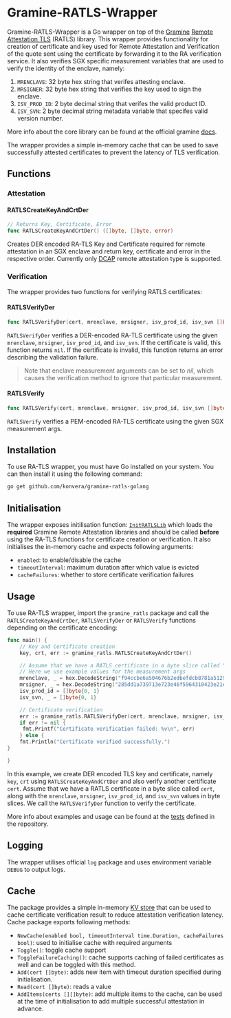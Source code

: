 # Gramine-RATLS-Wrapper

Gramine-RATLS-Wrapper is a Go wrapper on top of the [Gramine](https://github.com/gramineproject/gramine) [Remote Attestation TLS](https://github.com/gramineproject/gramine/tree/master/tools/sgx/ra-tls) (RATLS) library. This wrapper provides functionality for creation of certificate and key used for Remote Attestation and Verification of the quote sent using the certificate by forwarding it to the RA verification service. It also verifies SGX specific measurement variables that are used to verify the identity of the enclave, namely:

1. `MRENCLAVE`: 32 byte hex string that verifes attesting enclave.
2. `MRSIGNER`: 32 byte hex string that verifies the key used to sign the enclave.
3. `ISV_PROD_ID`: 2 byte decimal string that verifes the valid product ID.
4. `ISV_SVN`: 2 byte decimal string metadata variable that specifes valid version number.

More info about the core library can be found at the official gramine [docs](https://gramine.readthedocs.io/en/stable/attestation.html#mid-level-ra-tls-interface).

The wrapper provides a simple in-memory cache that can be used to save successfully attested certificates to prevent the latency of TLS verification.

## Functions

### Attestation

#### RATLSCreateKeyAndCrtDer

```go
// Returns Key, Certificate, Error
func RATLSCreateKeyAndCrtDer() ([]byte, []byte, error)
```

Creates DER encoded RA-TLS Key and Certificate required for remote attestation in an SGX enclave and return key, certificate and error in the respective order. Currently only [DCAP](https://github.com/intel/SGXDataCenterAttestationPrimitives) remote attestation type is supported.

### Verification

The wrapper provides two functions for verifying RATLS certificates:

#### RATLSVerifyDer

```go
func RATLSVerifyDer(cert, mrenclave, mrsigner, isv_prod_id, isv_svn []byte) error
```

`RATLSVerifyDer` verifies a DER-encoded RA-TLS certificate using the given `mrenclave`, `mrsigner`, `isv_prod_id`, and `isv_svn`. If the certificate is valid, this function returns `nil`. If the certificate is invalid, this function returns an error describing the validation failure.

> Note that enclave measurement arguments can be set to *nil*, which causes the verification method to ignore that particular measurement.

#### RATLSVerify

```go
func RATLSVerify(cert, mrenclave, mrsigner, isv_prod_id, isv_svn []byte) error
```

`RATLSVerify` verifies a PEM-encoded RA-TLS certificate using the given SGX measurement args.

## Installation

To use RA-TLS wrapper, you must have Go installed on your system. You can then install it using the following command:

```bash
go get github.com/konvera/gramine-ratls-golang
```

## Initialisation

The wrapper exposes initilisation function: [`InitRATLSLib`](./gramine_ratls_verify.go#L123) which loads the **required** Gramine Remote Attestation libraries and should be called **before** using the RA-TLS functions for certificate creation or verification. It also initialises the in-memory cache and expects following arguments:

- `enabled`: to enable/disable the cache
- `timeoutInterval`: maximum duration after which value is evicted
- `cacheFailures`: whether to store certificate verification failures

## Usage

To use RA-TLS wrapper, import the `gramine_ratls` package and call the `RATLSCreateKeyAndCrtDer`, `RATLSVerifyDer` or `RATLSVerify` functions depending on the certificate encoding:

```go
func main() {
    // Key and Certificate creation
    key, crt, err := gramine_ratls.RATLSCreateKeyAndCrtDer()

    // Assume that we have a RATLS certificate in a byte slice called "cert"
    // Here we use example values for the measurement args
    mrenclave, _ = hex.DecodeString("f94ccbe6a504676b2edbefdcb8781a512913f7d8864c6f88592a843d0f9d4a66")
    mrsigner, _ = hex.DecodeString("285dd1a739713e723e46f5964310423e21ed08d6d966f890ccb1d4ef9ddec9dd")
    isv_prod_id = []byte{0, 1}
    isv_svn, _ = []byte{0, 1}

    // Certificate verification
    err := gramine_ratls.RATLSVerifyDer(cert, mrenclave, mrsigner, isv_prod_id, isv_svn)
    if err != nil {
     fmt.Printf("Certificate verification failed: %v\n", err)
    } else {
    fmt.Println("Certificate verified successfully.")
}

}
```

In this example, we create DER encoded TLS key and certificate, namely `key`, `crt` using `RATLSCreateKeyAndCrtDer` and also verify another certificate `cert`. Assume that we have a RATLS certificate in a byte slice called `cert`, along with the `mrenclave`, `mrsigner`, `isv_prod_id`, and `isv_svn` values in byte slices. We call the `RATLSVerifyDer` function to verify the certificate.

More info about examples and usage can be found at the [tests](./gramine_ratls_test.go) defined in the repository.

## Logging

The wrapper utilises official `log` package and uses environment variable `DEBUG` to output logs.

## Cache

The package provides a simple in-memory [KV store](./cache/cache.go) that can be used to cache certificate verification result to reduce attestation verification latency. Cache package exports following methods:

- `NewCache(enabled bool, timeoutInterval time.Duration, cacheFailures bool)`: used to initialise cache with required arguments
- `Toggle()`: toggle cache support
- `ToggleFailureCaching()`: cache supports caching of failed certificates as well and can be toggled with this method.
- `Add(cert []byte)`: adds new item with timeout duration specified during initialisation.
- `Read(cert []byte)`: reads a value
- `AddItems(certs [][]byte)`: add multiple items to the cache, can be used at the time of initialisation to add multiple successful attestation in advance.
